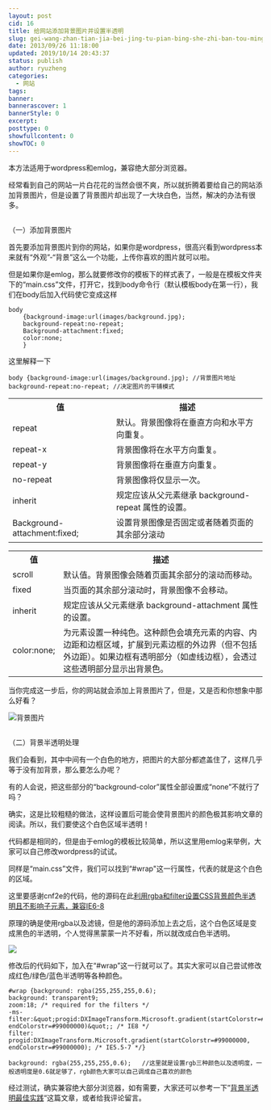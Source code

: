 ```yaml
---
layout: post
cid: 16
title: 给网站添加背景图片并设置半透明
slug: gei-wang-zhan-tian-jia-bei-jing-tu-pian-bing-she-zhi-ban-tou-ming
date: 2013/09/26 11:18:00
updated: 2019/10/14 20:43:37
status: publish
author: ryuzheng
categories: 
  - 网站
tags: 
banner: 
bannerascover: 1
bannerStyle: 0
excerpt: 
posttype: 0
showfullcontent: 0
showTOC: 0
---
```



本方法适用于wordpress和emlog，兼容绝大部分浏览器。

经常看到自己的网站一片白花花的当然会很不爽，所以就折腾着要给自己的网站添加背景图片，但是设置了背景图片却出现了一大块白色，当然，解决的办法有很多。<a id="（一）添加背景图片" name="（一）添加背景图片"></a>

## 
（一）添加背景图片

首先要添加背景图片到你的网站，如果你是wordpress，很高兴看到wordpress本来就有&ldquo;外观&rdquo;-&ldquo;背景&rdquo;这么一个功能，上传你喜欢的图片就可以啦。

但是如果你是emlog，那么就要修改你的模板下的样式表了，一般是在模板文件夹下的&ldquo;main.css&rdquo;文件，打开它，找到body命令行（默认模板body在第一行），我们在body后加入代码使它变成这样

```CSS:n
body 
    {background-image:url(images/background.jpg); 
    background-repeat:no-repeat; 
    Background-attachment:fixed;
    color:none;
    }
```
这里解释一下

```CSS:n
body {background-image:url(images/background.jpg); //背景图片地址
background-repeat:no-repeat; //决定图片的平铺模式
```
<table>
	<tbody>
		<tr>
			<th>
				值
			</th>
			<th>
				描述
			</th>
		</tr>
		<tr>
			<td>
				repeat
			</td>
			<td>
				默认。背景图像将在垂直方向和水平方向重复。
			</td>
		</tr>
		<tr>
			<td>
				repeat-x
			</td>
			<td>
				背景图像将在水平方向重复。
			</td>
		</tr>
		<tr>
			<td>
				repeat-y
			</td>
			<td>
				背景图像将在垂直方向重复。
			</td>
		</tr>
		<tr>
			<td>
				no-repeat
			</td>
			<td>
				背景图像将仅显示一次。
			</td>
		</tr>
		<tr>
			<td>
				inherit
			</td>
			<td>
				规定应该从父元素继承 background-repeat 属性的设置。
			</td>
		</tr>
		<tr>
			<td>
                Background-attachment:fixed;
            </td>
		    <td>
		        设置背景图像是否固定或者随着页面的其余部分滚动
            </td>
		</tr>
	</tbody>
</table>



<table>
	<tbody>
		<tr>
			<th>
				值
			</th>
			<th>
				描述
			</th>
		</tr>
		<tr>
			<td>
				scroll
			</td>
			<td>
				默认值。背景图像会随着页面其余部分的滚动而移动。
			</td>
		</tr>
		<tr>
			<td>
				fixed
			</td>
			<td>
				当页面的其余部分滚动时，背景图像不会移动。
			</td>
		</tr>
		<tr>
			<td>
				inherit
			</td>
			<td>
				规定应该从父元素继承 background-attachment 属性的设置。
			</td>
		</tr>
		<tr>
			<td>
                color:none;
            </td>
			<td>
                为元素设置一种纯色。这种颜色会填充元素的内容、内边距和边框区域，扩展到元素边框的外边界（但不包括外边距）。如果边框有透明部分（如虚线边框），会透过这些透明部分显示出背景色。
            </td>
		</tr>
	</tbody>
</table>

<!--more-->

当你完成这一步后，你的网站就会添加上背景图片了，但是，又是否和你想象中那么好看？

![背景图片](http://image15.poco.cn/mypoco/myphoto/20130926/10/17403536120130926105842073.png "背景图片")<a id="（二）背景半透明处理" name="（二）背景半透明处理"></a>

## 
（二）背景半透明处理

我们会看到，其中中间有一个白色的地方，把图片的大部分都遮盖住了，这样几乎等于没有加背景，那么要怎么办呢？

有的人会说，把这些部分的&ldquo;background-color&rdquo;属性全部设置成&ldquo;none&rdquo;不就行了吗？

确实，这是比较粗糙的做法，这样设置后可能会使背景图片的颜色极其影响文章的阅读。所以，我们要使这个白色区域半透明！

代码都是相同的，但是由于emlog的模板比较简单，所以这里用emlog来举例，大家可以自己修改wordpress的试试。

同样是&ldquo;main.css&rdquo;文件，我们可以找到&ldquo;#wrap&quot;这一行属性，代表的就是这个白色的区域。

这里要感谢cnf2e的代码，他的源码在此[利用rgba和filter设置CSS背景颜色半透明且不影响子元素，兼容IE6-8](http://www.cnf2e.com/css-div-html/css-background-color-transparent.html)

原理的确是使用rgba以及滤镜，但是他的源码添加上去之后，这个白色区域是变成黑色的半透明，个人觉得黑蒙蒙一片不好看，所以就改成白色半透明。

![](http://image15.poco.cn/mypoco/myphoto/20130926/10/17403536120130926105916074.png)

修改后的代码如下，加入在&ldquo;#wrap&rdquo;这一行就可以了。其实大家可以自己尝试修改成红色/绿色/蓝色半透明等各种颜色。

```CSS:n
#wrap {background: rgba(255,255,255,0.6);
background: transparent9;
zoom:18; /* required for the filters */
-ms-filter:&quot;progid:DXImageTransform.Microsoft.gradient(startColorstr=#99000000, endColorstr=#99000000)&quot;; /* IE8 */
filter: progid:DXImageTransform.Microsoft.gradient(startColorstr=#99000000, endColorstr=#99000000); /* IE5.5-7 */}
```
```
background: rgba(255,255,255,0.6);   //这里就是设置rgb三种颜色以及透明度，一般透明度是0.6就足够了，rgb颜色大家可以自己调成自己喜欢的颜色
```
经过测试，确实兼容绝大部分浏览器，如有需要，大家还可以参考一下&rdquo;[背景半透明最佳实践](http://sofish.de/1916)&ldquo;这篇文章，或者给我评论留言。